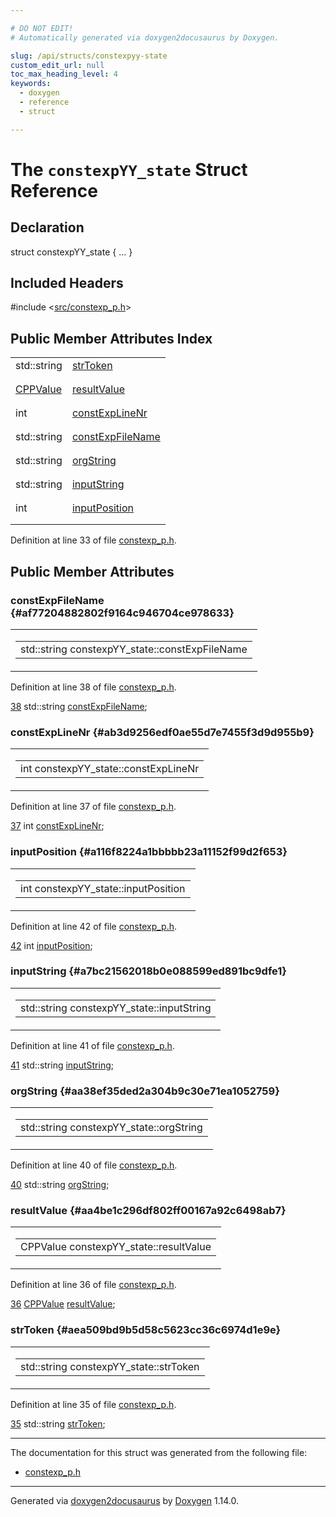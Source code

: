 ```yaml
---

# DO NOT EDIT!
# Automatically generated via doxygen2docusaurus by Doxygen.

slug: /api/structs/constexpyy-state
custom_edit_url: null
toc_max_heading_level: 4
keywords:
  - doxygen
  - reference
  - struct

---
```


<div class="doxyPage">

# The `constexpYY_state` Struct Reference



## Declaration

<div class="doxyDeclaration">
struct constexpYY_state { ... }
</div>

## Included Headers

<div class="doxyIncludesList">#include &lt;<a href="/web-doxygen/docs/api/files/src/constexp-p-h">src/constexp_p.h</a>&gt;
</div>

## Public Member Attributes Index

<table class="doxyMembersIndex">

<tr class="doxyMemberIndexItem">
<td class="doxyMemberIndexItemType" align="left" valign="top">std::string</td>
<td class="doxyMemberIndexItemName" align="left" valign="top"><a href="#aea509bd9b5d58c5623cc36c6974d1e9e">strToken</a></td>
</tr>
<tr class="doxyMemberIndexDescription">
<td class="doxyMemberIndexDescriptionLeft"></td>
<td class="doxyMemberIndexDescriptionRight">
</td>
</tr>
<tr class="doxyMemberIndexSeparator">
<td class="doxyMemberIndexSeparator" colspan="2"></td>
</tr>

<tr class="doxyMemberIndexItem">
<td class="doxyMemberIndexItemType" align="left" valign="top"><a href="/web-doxygen/docs/api/classes/cppvalue">CPPValue</a></td>
<td class="doxyMemberIndexItemName" align="left" valign="top"><a href="#aa4be1c296df802ff00167a92c6498ab7">resultValue</a></td>
</tr>
<tr class="doxyMemberIndexDescription">
<td class="doxyMemberIndexDescriptionLeft"></td>
<td class="doxyMemberIndexDescriptionRight">
</td>
</tr>
<tr class="doxyMemberIndexSeparator">
<td class="doxyMemberIndexSeparator" colspan="2"></td>
</tr>

<tr class="doxyMemberIndexItem">
<td class="doxyMemberIndexItemType" align="left" valign="top">int</td>
<td class="doxyMemberIndexItemName" align="left" valign="top"><a href="#ab3d9256edf0ae55d7e7455f3d9d955b9">constExpLineNr</a></td>
</tr>
<tr class="doxyMemberIndexDescription">
<td class="doxyMemberIndexDescriptionLeft"></td>
<td class="doxyMemberIndexDescriptionRight">
</td>
</tr>
<tr class="doxyMemberIndexSeparator">
<td class="doxyMemberIndexSeparator" colspan="2"></td>
</tr>

<tr class="doxyMemberIndexItem">
<td class="doxyMemberIndexItemType" align="left" valign="top">std::string</td>
<td class="doxyMemberIndexItemName" align="left" valign="top"><a href="#af77204882802f9164c946704ce978633">constExpFileName</a></td>
</tr>
<tr class="doxyMemberIndexDescription">
<td class="doxyMemberIndexDescriptionLeft"></td>
<td class="doxyMemberIndexDescriptionRight">
</td>
</tr>
<tr class="doxyMemberIndexSeparator">
<td class="doxyMemberIndexSeparator" colspan="2"></td>
</tr>

<tr class="doxyMemberIndexItem">
<td class="doxyMemberIndexItemType" align="left" valign="top">std::string</td>
<td class="doxyMemberIndexItemName" align="left" valign="top"><a href="#aa38ef35ded2a304b9c30e71ea1052759">orgString</a></td>
</tr>
<tr class="doxyMemberIndexDescription">
<td class="doxyMemberIndexDescriptionLeft"></td>
<td class="doxyMemberIndexDescriptionRight">
</td>
</tr>
<tr class="doxyMemberIndexSeparator">
<td class="doxyMemberIndexSeparator" colspan="2"></td>
</tr>

<tr class="doxyMemberIndexItem">
<td class="doxyMemberIndexItemType" align="left" valign="top">std::string</td>
<td class="doxyMemberIndexItemName" align="left" valign="top"><a href="#a7bc21562018b0e088599ed891bc9dfe1">inputString</a></td>
</tr>
<tr class="doxyMemberIndexDescription">
<td class="doxyMemberIndexDescriptionLeft"></td>
<td class="doxyMemberIndexDescriptionRight">
</td>
</tr>
<tr class="doxyMemberIndexSeparator">
<td class="doxyMemberIndexSeparator" colspan="2"></td>
</tr>

<tr class="doxyMemberIndexItem">
<td class="doxyMemberIndexItemType" align="left" valign="top">int</td>
<td class="doxyMemberIndexItemName" align="left" valign="top"><a href="#a116f8224a1bbbbb23a11152f99d2f653">inputPosition</a></td>
</tr>
<tr class="doxyMemberIndexDescription">
<td class="doxyMemberIndexDescriptionLeft"></td>
<td class="doxyMemberIndexDescriptionRight">
</td>
</tr>
<tr class="doxyMemberIndexSeparator">
<td class="doxyMemberIndexSeparator" colspan="2"></td>
</tr>

</table>


<p>Definition at line 33 of file <a href="/web-doxygen/docs/api/files/src/constexp-p-h">constexp_p.h</a>.</p>


<div class="doxySectionDef">

## Public Member Attributes

### constExpFileName {#af77204882802f9164c946704ce978633}

<div class="doxyMemberItem">
<div class="doxyMemberProto">
<table class="doxyMemberLabels">
<tr class="doxyMemberLabels">
<td class="doxyMemberLabelsLeft">
<table class="doxyMemberName">
<tr>
<td class="doxyMemberName">std::string constexpYY_state::constExpFileName</td>
</tr>
</table>
</td>
</tr>
</table>
</div>
<div class="doxyMemberDoc">



<p>Definition at line 38 of file <a href="/web-doxygen/docs/api/files/src/constexp-p-h">constexp_p.h</a>.</p>


<div class="doxyProgramListing">

<div class="doxyCodeLine"><span class="doxyLineNumber"><a href="#af77204882802f9164c946704ce978633">38</a></span><span class="doxyLineContent"><span class="doxyHighlight">  std::string  <a href="#af77204882802f9164c946704ce978633">constExpFileName</a>;</span></span></div>

</div>

</div>
</div>

### constExpLineNr {#ab3d9256edf0ae55d7e7455f3d9d955b9}

<div class="doxyMemberItem">
<div class="doxyMemberProto">
<table class="doxyMemberLabels">
<tr class="doxyMemberLabels">
<td class="doxyMemberLabelsLeft">
<table class="doxyMemberName">
<tr>
<td class="doxyMemberName">int constexpYY_state::constExpLineNr</td>
</tr>
</table>
</td>
</tr>
</table>
</div>
<div class="doxyMemberDoc">



<p>Definition at line 37 of file <a href="/web-doxygen/docs/api/files/src/constexp-p-h">constexp_p.h</a>.</p>


<div class="doxyProgramListing">

<div class="doxyCodeLine"><span class="doxyLineNumber"><a href="#ab3d9256edf0ae55d7e7455f3d9d955b9">37</a></span><span class="doxyLineContent"><span class="doxyHighlight">  </span><span class="doxyHighlightKeywordType">int</span><span class="doxyHighlight">          <a href="#ab3d9256edf0ae55d7e7455f3d9d955b9">constExpLineNr</a>;</span></span></div>

</div>

</div>
</div>

### inputPosition {#a116f8224a1bbbbb23a11152f99d2f653}

<div class="doxyMemberItem">
<div class="doxyMemberProto">
<table class="doxyMemberLabels">
<tr class="doxyMemberLabels">
<td class="doxyMemberLabelsLeft">
<table class="doxyMemberName">
<tr>
<td class="doxyMemberName">int constexpYY_state::inputPosition</td>
</tr>
</table>
</td>
</tr>
</table>
</div>
<div class="doxyMemberDoc">



<p>Definition at line 42 of file <a href="/web-doxygen/docs/api/files/src/constexp-p-h">constexp_p.h</a>.</p>


<div class="doxyProgramListing">

<div class="doxyCodeLine"><span class="doxyLineNumber"><a href="#a116f8224a1bbbbb23a11152f99d2f653">42</a></span><span class="doxyLineContent"><span class="doxyHighlight">  </span><span class="doxyHighlightKeywordType">int</span><span class="doxyHighlight">         <a href="#a116f8224a1bbbbb23a11152f99d2f653">inputPosition</a>;</span></span></div>

</div>

</div>
</div>

### inputString {#a7bc21562018b0e088599ed891bc9dfe1}

<div class="doxyMemberItem">
<div class="doxyMemberProto">
<table class="doxyMemberLabels">
<tr class="doxyMemberLabels">
<td class="doxyMemberLabelsLeft">
<table class="doxyMemberName">
<tr>
<td class="doxyMemberName">std::string constexpYY_state::inputString</td>
</tr>
</table>
</td>
</tr>
</table>
</div>
<div class="doxyMemberDoc">



<p>Definition at line 41 of file <a href="/web-doxygen/docs/api/files/src/constexp-p-h">constexp_p.h</a>.</p>


<div class="doxyProgramListing">

<div class="doxyCodeLine"><span class="doxyLineNumber"><a href="#a7bc21562018b0e088599ed891bc9dfe1">41</a></span><span class="doxyLineContent"><span class="doxyHighlight">  std::string <a href="#a7bc21562018b0e088599ed891bc9dfe1">inputString</a>;</span></span></div>

</div>

</div>
</div>

### orgString {#aa38ef35ded2a304b9c30e71ea1052759}

<div class="doxyMemberItem">
<div class="doxyMemberProto">
<table class="doxyMemberLabels">
<tr class="doxyMemberLabels">
<td class="doxyMemberLabelsLeft">
<table class="doxyMemberName">
<tr>
<td class="doxyMemberName">std::string constexpYY_state::orgString</td>
</tr>
</table>
</td>
</tr>
</table>
</div>
<div class="doxyMemberDoc">



<p>Definition at line 40 of file <a href="/web-doxygen/docs/api/files/src/constexp-p-h">constexp_p.h</a>.</p>


<div class="doxyProgramListing">

<div class="doxyCodeLine"><span class="doxyLineNumber"><a href="#aa38ef35ded2a304b9c30e71ea1052759">40</a></span><span class="doxyLineContent"><span class="doxyHighlight">  std::string <a href="#aa38ef35ded2a304b9c30e71ea1052759">orgString</a>;</span></span></div>

</div>

</div>
</div>

### resultValue {#aa4be1c296df802ff00167a92c6498ab7}

<div class="doxyMemberItem">
<div class="doxyMemberProto">
<table class="doxyMemberLabels">
<tr class="doxyMemberLabels">
<td class="doxyMemberLabelsLeft">
<table class="doxyMemberName">
<tr>
<td class="doxyMemberName">CPPValue constexpYY_state::resultValue</td>
</tr>
</table>
</td>
</tr>
</table>
</div>
<div class="doxyMemberDoc">



<p>Definition at line 36 of file <a href="/web-doxygen/docs/api/files/src/constexp-p-h">constexp_p.h</a>.</p>


<div class="doxyProgramListing">

<div class="doxyCodeLine"><span class="doxyLineNumber"><a href="#aa4be1c296df802ff00167a92c6498ab7">36</a></span><span class="doxyLineContent"><span class="doxyHighlight">  <a href="/web-doxygen/docs/api/classes/cppvalue">CPPValue</a>     <a href="#aa4be1c296df802ff00167a92c6498ab7">resultValue</a>;</span></span></div>

</div>

</div>
</div>

### strToken {#aea509bd9b5d58c5623cc36c6974d1e9e}

<div class="doxyMemberItem">
<div class="doxyMemberProto">
<table class="doxyMemberLabels">
<tr class="doxyMemberLabels">
<td class="doxyMemberLabelsLeft">
<table class="doxyMemberName">
<tr>
<td class="doxyMemberName">std::string constexpYY_state::strToken</td>
</tr>
</table>
</td>
</tr>
</table>
</div>
<div class="doxyMemberDoc">



<p>Definition at line 35 of file <a href="/web-doxygen/docs/api/files/src/constexp-p-h">constexp_p.h</a>.</p>


<div class="doxyProgramListing">

<div class="doxyCodeLine"><span class="doxyLineNumber"><a href="#aea509bd9b5d58c5623cc36c6974d1e9e">35</a></span><span class="doxyLineContent"><span class="doxyHighlight">  std::string  <a href="#aea509bd9b5d58c5623cc36c6974d1e9e">strToken</a>;</span></span></div>

</div>

</div>
</div>

</div>

<hr/>

The documentation for this struct was generated from the following file:

<ul>
<li><a href="/web-doxygen/docs/api/files/src/constexp-p-h">constexp_p.h</a></li>
</ul>

<hr/>

<p class="doxyGeneratedBy">Generated via <a href="https://github.com/xpack/doxygen2docusaurus">doxygen2docusaurus</a> by <a href="https://www.doxygen.nl">Doxygen</a> 1.14.0.</p>

</div>
